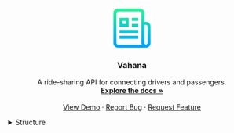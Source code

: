 <br />
<div align="center">
  <a href="https://github.com/sergej-stk/vahana">
    <img src="assets/logo.png" alt="Logo" width="80" height="80">
  </a>

  <h3 align="center">Vahana</h3>

  <p align="center">
    A ride-sharing API for connecting drivers and passengers.
    <br />
    <a href="https://github.com/sergej-stk/vahana"><strong>Explore the docs »</strong></a>
    <br />
    <br />
    <a href="https://github.com/sergej-stk/vahana">View Demo</a>
    &middot;
    <a href="https://github.com/sergej-stk/vahana">Report Bug</a>
    &middot;
    <a href="https://github.com/sergej-stk/vahana">Request Feature</a>
  </p>
</div>

<details>
  <summary>
    Structure
  </summary>

  ````
  com/
  ├── vahana/
  │   ├── controllers/  
  │   │   ├── v0/
  │   │   │   └── auth/
  │   │   └── v1/
  │   ├── services/
  │   ├── repositories/ 
  │   ├── models/    
  │   ├── VahanaApplication.java  
  │   │
  │   ├── tests/
  └── └── VahanaApplicationTests.java     
  ````
</details>